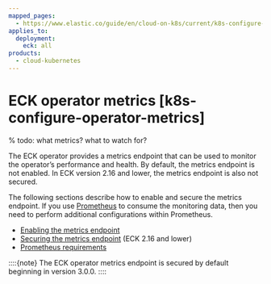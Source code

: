 ```yaml
---
mapped_pages:
  - https://www.elastic.co/guide/en/cloud-on-k8s/current/k8s-configure-operator-metrics.html
applies_to:
  deployment:
    eck: all
products:
  - cloud-kubernetes
---
```


# ECK operator metrics [k8s-configure-operator-metrics]

% todo: what metrics? what to watch for?

The ECK operator provides a metrics endpoint that can be used to monitor the operator’s performance and health. By default, the metrics endpoint is not enabled. In ECK version 2.16 and lower, the metrics endpoint is also not secured.

The following sections describe how to enable and secure the metrics endpoint. If you use [Prometheus](https://prometheus.io/) to consume the monitoring data, then you need to perform additional configurations within Prometheus.

* [Enabling the metrics endpoint](k8s-enabling-metrics-endpoint.md)
* [Securing the metrics endpoint](k8s-securing-metrics-endpoint.md) (ECK 2.16 and lower)
* [Prometheus requirements](k8s-prometheus-requirements.md)

::::{note} 
The ECK operator metrics endpoint is secured by default beginning in version 3.0.0.
::::
